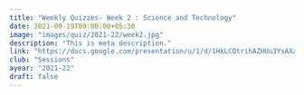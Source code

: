 ```yaml
---
title: "Weekly Quizzes- Week 2 : Science and Technology"
date: 2021-09-19T09:00:00+05:30
image: "images/quiz/2021-22/week2.jpg"
description: "This is meta description."
link: "https://docs.google.com/presentation/u/1/d/1HkLCQtrihAZHUu3YsAXaOTfk_u7akCV0/edit?usp=drive_web&ouid=100968670870895563952&rtpof=true"
club: "Sessions"
ayear: "2021-22"
draft: false
---
```



